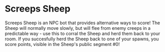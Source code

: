 # Screeps Sheep

Screeps Sheep is an NPC bot that provides alternative ways to score! The Sheep will normally move slowly, but will flee from enemy creeps in a predictable way - use this to corral the Sheep and herd them back to your room. If you succesfully herd the Sheep back to one of your spawns, you score points, visible in the Sheep's public segment #0!

